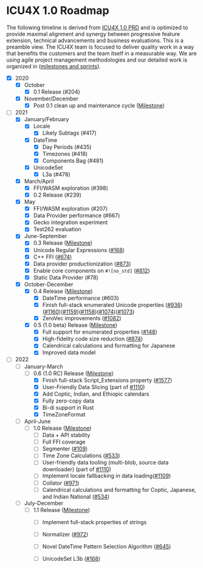 # ICU4X 1.0 Roadmap
The following timeline is derived from [ICU4X 1.0 PRD](./prd.md) and is optimized to provide maximal alignment and synergy between progressive feature extension, technical advancements and business evaluations. This is a preamble view. The ICU4X team is focused to deliver quality work in a way that benefits the customers and the team itself in a measurable way. We are using agile project management methodologies and our detailed work is organized in ([milestones and sprints](https://github.com/unicode-org/icu4x/milestones)). 

* [x] 2020
  * [x] October
	  * [x] 0.1 Release (#204)
  * [x] November/December
	  * [x] Post 0.1 clean up and maintenance cycle ([Milestone](https://github.com/unicode-org/icu4x/milestone/7))
* [ ] 2021
	* [x] January/February
		* [x] Locale
			* [x] Likely Subtags (#417)
		* [x] DateTime
			* [x] Day Periods (#435)
			* [x] Timezones (#418)
			* [x] Components Bag (#481)
		* [x] UnicodeSet
			* [x] L3a (#478)
	* [x] March/April
		* [x] FFI/WASM exploration (#398)
		* [x] 0.2 Release (#239)
	* [x] May
		* [x] FFI/WASM exploration (#207)
		* [x] Data Provider performance (#667)
		* [x] Gecko integration experiment
	 	* [x] Test262 evaluation	
	* [x] June-September
		* [x] 0.3 Release ([Milestone](https://github.com/unicode-org/icu4x/milestone/12))
		* [x] Unicode Regular Expressions ([#168](https://github.com/unicode-org/icu4x/issues/168))
		* [x] C++ FFI ([#674](https://github.com/unicode-org/icu4x/issues/674))
		* [x] Data provider productionization ([#873](https://github.com/unicode-org/icu4x/issues/873))
		* [x] Enable core components on `#![no_std]` ([#812](https://github.com/unicode-org/icu4x/issues/812))
		* [x] Static Data Provider (#78)
	* [x] October-December
		* [x] 0.4 Release ([Milestone](https://github.com/unicode-org/icu4x/milestone/11))
			* [x] DateTime performance (#603)
			* [x] Finish full-stack enumerated Unicode properties ([#936](https://github.com/unicode-org/icu4x/issues/936))([#1160](https://github.com/unicode-org/icu4x/issues/1160))([#1159](https://github.com/unicode-org/icu4x/issues/1159))([#1158](https://github.com/unicode-org/icu4x/issues/1158))([#1074](https://github.com/unicode-org/icu4x/issues/1074))([#1073](https://github.com/unicode-org/icu4x/issues/1073))
			* [x] ZeroVec improvements ([#1082](https://github.com/unicode-org/icu4x/issues/1082))
		* [x] 0.5 (1.0 beta) Release ([Milestone](https://github.com/unicode-org/icu4x/milestone/14))
			* [x] Full support for enumerated properties ([#148](https://github.com/unicode-org/icu4x/issues/148))
			* [x] High-fidelity code size reduction ([#874](https://github.com/unicode-org/icu4x/issues/874))
			* [x] Calendrical calculations and formatting for Japanese
			* [x] Improved data model
* [ ] 2022
	* [ ] January-March
		* [ ] 0.6 (1.0 RC) Release ([Milestone](https://github.com/unicode-org/icu4x/milestone/15))
			* [x] Finish full-stack Script_Extensions property ([#1577](https://github.com/unicode-org/icu4x/issues/1577))
			* [x] User-Friendly Data Slicing (part of [#1110](https://github.com/unicode-org/icu4x/issues/1110))
			* [x] Add Coptic, Indian, and Ethiopic calendars
			* [x] Fully zero-copy data
			* [x] Bi-di support in Rust
			* [x] TimeZoneFormat
	* [ ] April-June
		* [ ] 1.0 Release ([Milestone](https://github.com/unicode-org/icu4x/milestone/16))
			* [ ] Data + API stability
			* [ ] Full FFI coverage
			* [ ] Segmenter ([#109](https://github.com/unicode-org/icu4x/issues/109)) 
			* [ ] Time Zone Calculations ([#533](https://github.com/unicode-org/icu4x/issues/533))
			* [ ] User-friendly data tooling (multi-blob, source data downloader) (part of [#1110](https://github.com/unicode-org/icu4x/issues/1110))
			* [ ] Implement locale fallbacking in data loading([#1109](https://github.com/unicode-org/icu4x/issues/1109))
			* [ ] Collator ([#971](https://github.com/unicode-org/icu4x/issues/971))
			* [ ] Calendrical calculations and formatting for Coptic, Japanese, and Indian National ([#534](https://github.com/unicode-org/icu4x/issues/534))
	* [ ] July-December
		* [ ] 1.1 Release ([Milestone](https://github.com/unicode-org/icu4x/milestone/32))
			* [ ] Implement full-stack properties of strings
			* [ ] Normalizer ([#972](https://github.com/unicode-org/icu4x/issues/972))
			* [ ] Novel DateTime Pattern Selection Algorithm ([#645](https://github.com/unicode-org/icu4x/issues/645))
			* [ ] UnicodeSet L3b ([#168](https://github.com/unicode-org/icu4x/issues/533))
		
